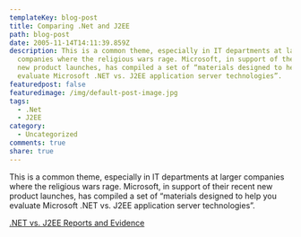 ```yaml
---
templateKey: blog-post
title: Comparing .Net and J2EE
path: blog-post
date: 2005-11-14T14:11:39.859Z
description: This is a common theme, especially in IT departments at larger
  companies where the religious wars rage. Microsoft, in support of their recent
  new product launches, has compiled a set of “materials designed to help you
  evaluate Microsoft .NET vs. J2EE application server technologies”.
featuredpost: false
featuredimage: /img/default-post-image.jpg
tags:
  - .Net
  - J2EE
category:
  - Uncategorized
comments: true
share: true
---
```

<!--StartFragment-->

This is a common theme, especially in IT departments at larger companies where the religious wars rage. Microsoft, in support of their recent new product launches, has compiled a set of “materials designed to help you evaluate Microsoft .NET vs. J2EE application server technologies”.

[.NET vs. J2EE Reports and Evidence](http://msdn.microsoft.com/vstudio/java/compare)

<!--EndFragment-->